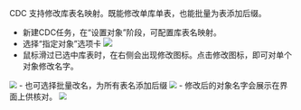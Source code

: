 

CDC 支持修改库表名映射。既能修改单库单表，也能批量为表添加后缀。

- 新建CDC任务，在“设置对象”阶段，可配置库表名映射。
- 选择“指定对象”选项卡
![](https://qcloudimg.tencent-cloud.cn/raw/f4bf1c62720f907a2715352e469364ed.png)
- 鼠标滑过已选中库表时，在右侧会出现修改图标。点击修改图标，即可对单个对象修改名字。
<img src="https://qcloudimg.tencent-cloud.cn/raw/2e7cee607503042462e5e5f0e81df97a.png" style="zoom: 81%;" />
- 也可选择批量改名，为所有表名添加后缀
<img src="https://qcloudimg.tencent-cloud.cn/raw/3d1e6e411f7e414add9ed4e9ca5aa2cf.png" style="zoom: 80%;" />
- 修改后的对象名字会展示在界面上供核对。
<img src="https://qcloudimg.tencent-cloud.cn/raw/6543a1fdb71fe61dc5f195a44f9a49fa.png" style="zoom: 80%;" />

